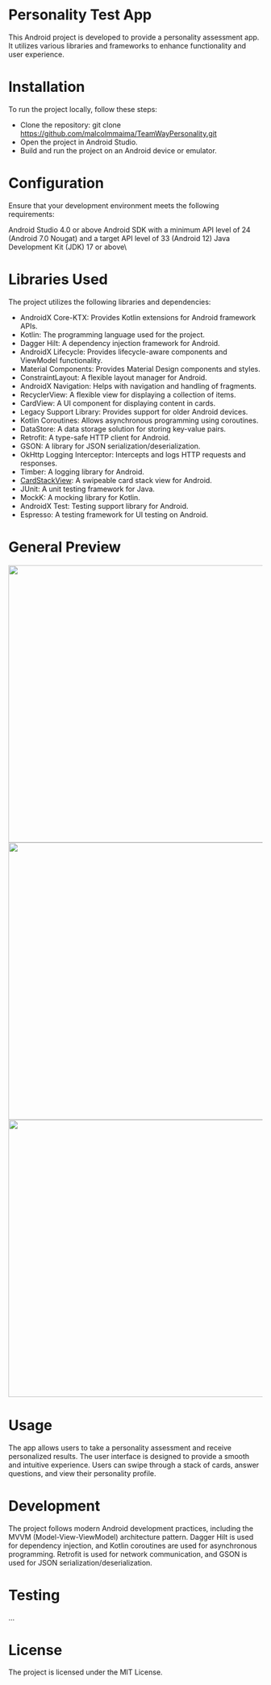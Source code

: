# Personality Test App
This Android project is developed to provide a personality assessment app. It utilizes various libraries and frameworks to enhance functionality and user experience.

# Installation
To run the project locally, follow these steps:

- Clone the repository: git clone https://github.com/malcolmmaima/TeamWayPersonality.git
- Open the project in Android Studio.
- Build and run the project on an Android device or emulator.

# Configuration
Ensure that your development environment meets the following requirements:

Android Studio 4.0 or above
Android SDK with a minimum API level of 24 (Android 7.0 Nougat) and a target API level of 33 (Android 12)
Java Development Kit (JDK) 17 or above\

# Libraries Used
The project utilizes the following libraries and dependencies:

- AndroidX Core-KTX: Provides Kotlin extensions for Android framework APIs.
- Kotlin: The programming language used for the project.
- Dagger Hilt: A dependency injection framework for Android.
- AndroidX Lifecycle: Provides lifecycle-aware components and ViewModel functionality.
- Material Components: Provides Material Design components and styles.
- ConstraintLayout: A flexible layout manager for Android.
- AndroidX Navigation: Helps with navigation and handling of fragments.
- RecyclerView: A flexible view for displaying a collection of items.
- CardView: A UI component for displaying content in cards.
- Legacy Support Library: Provides support for older Android devices.
- Kotlin Coroutines: Allows asynchronous programming using coroutines.
- DataStore: A data storage solution for storing key-value pairs.
- Retrofit: A type-safe HTTP client for Android.
- GSON: A library for JSON serialization/deserialization.
- OkHttp Logging Interceptor: Intercepts and logs HTTP requests and responses.
- Timber: A logging library for Android.
- [CardStackView](https://github.com/yuyakaido/CardStackView): A swipeable card stack view for Android.
- JUnit: A unit testing framework for Java.
- MockK: A mocking library for Kotlin.
- AndroidX Test: Testing support library for Android.
- Espresso: A testing framework for UI testing on Android.

# General Preview
<a href="url"><img src=https://github.com/malcolmmaima/TeamWayPersonality/assets/3639153/b9488efd-3af1-400a-a92c-27ab4ecfe192 height="550"  ></a>
<a href="url"><img src=https://github.com/malcolmmaima/TeamWayPersonality/assets/3639153/32b75d02-fe09-4cdc-8bce-bb88fea700a7 height="550"  ></a>
<a href="url"><img src=https://github.com/malcolmmaima/TeamWayPersonality/assets/3639153/d0f55d5e-f550-4f25-bfd0-f35b56f22bb1 height="550"  ></a>

# Usage
The app allows users to take a personality assessment and receive personalized results. The user interface is designed to provide a smooth and intuitive experience. Users can swipe through a stack of cards, answer questions, and view their personality profile.

# Development
The project follows modern Android development practices, including the MVVM (Model-View-ViewModel) architecture pattern. Dagger Hilt is used for dependency injection, and Kotlin coroutines are used for asynchronous programming. Retrofit is used for network communication, and GSON is used for JSON serialization/deserialization.

# Testing
...

# License
The project is licensed under the MIT License.
